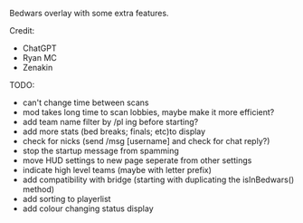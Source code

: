 Bedwars overlay with some extra features.

Credit:
- ChatGPT
- Ryan MC
- Zenakin


TODO:
- can't change time between scans
- mod takes long time to scan lobbies, maybe make it more efficient?
- add team name filter by /pl ing before starting?
- add more stats (bed breaks; finals; etc)to display
- check for nicks (send /msg [username] and check for chat reply?)
- stop the startup message from spamming
- move HUD settings to new page seperate from other settings
- indicate high level teams (maybe with letter prefix)
- add compatibility with bridge (starting with duplicating the isInBedwars() method)
- add sorting to playerlist
- add colour changing status display
